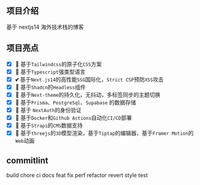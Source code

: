 ## 项目介绍

基于 nextjs14 海外技术栈的博客

## 项目亮点

- [x] 🎃 基于`Tailwindcss`的原子化`CSS`方案
- [x] 🐼 基于`Typescript`强类型语言
- [x] 💕 基于`Next.js14`的高性能`SSG`国际化，`Strict CSP`预防`XSS`攻击
- [x] 🐷 基于`Shadcn`的`Headless`组件
- [x] 🐷 基于`Next-theme`的持久化，无抖动，多标签同步的主题切换
- [x] 👛 基于`Prisma`、`PostgreSql`、`Supabase` 的数据存储
- [x] 🐹 基于 `NextAuth`的身份验证
- [x] 🦄 基于`Docker`和`Github Actions`自动化`CI/CD`部署
- [x] 🚀 基于`Strapi`的`CMS`数据支持
- [x] 🤖 基于`threejs`的`3D`模型渲染，基于`Tiptap`的编辑器，基于`Framer Motion`的`Web`动画

## commitlint

build
chore
ci
docs
feat
fix
perf
refactor
revert
style
test
